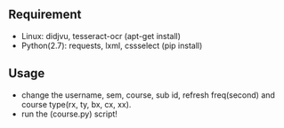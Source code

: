 Requirement
---
- Linux: didjvu, tesseract-ocr (apt-get install)
- Python(2.7): requests, lxml, cssselect (pip install)

Usage
---
- change the username, sem, course, sub id, refresh freq(second) and course type(rx, ty, bx, cx, xx).
- run the (course.py) script!

